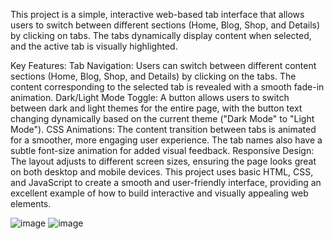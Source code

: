 This project is a simple, interactive web-based tab interface that allows users to switch between different sections (Home, Blog, Shop, and Details) by clicking on tabs. The tabs dynamically display content when selected, and the active tab is visually highlighted.

Key Features:
Tab Navigation: Users can switch between different content sections (Home, Blog, Shop, and Details) by clicking on the tabs. The content corresponding to the selected tab is revealed with a smooth fade-in animation.
Dark/Light Mode Toggle: A button allows users to switch between dark and light themes for the entire page, with the button text changing dynamically based on the current theme ("Dark Mode" to "Light Mode").
CSS Animations: The content transition between tabs is animated for a smoother, more engaging user experience. The tab names also have a subtle font-size animation for added visual feedback.
Responsive Design: The layout adjusts to different screen sizes, ensuring the page looks great on both desktop and mobile devices.
This project uses basic HTML, CSS, and JavaScript to create a smooth and user-friendly interface, providing an excellent example of how to build interactive and visually appealing web elements.

![image](https://github.com/user-attachments/assets/179fa857-d68d-4f62-a201-648e349edeb3)
![image](https://github.com/user-attachments/assets/4092713a-be00-4af9-993f-1c3a227991ce)
